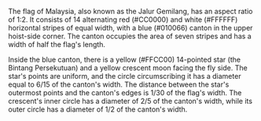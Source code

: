 The flag of Malaysia, also known as the Jalur Gemilang, has an aspect ratio of 1:2. It consists of 14 alternating red (#CC0000) and white (#FFFFFF) horizontal stripes of equal width, with a blue (#010066) canton in the upper hoist-side corner. The canton occupies the area of seven stripes and has a width of half the flag's length.

Inside the blue canton, there is a yellow (#FFCC00) 14-pointed star (the Bintang Persekutuan) and a yellow crescent moon facing the fly side. The star's points are uniform, and the circle circumscribing it has a diameter equal to 6/15 of the canton's width. The distance between the star's outermost points and the canton's edges is 1/30 of the flag's width. The crescent's inner circle has a diameter of 2/5 of the canton's width, while its outer circle has a diameter of 1/2 of the canton's width.